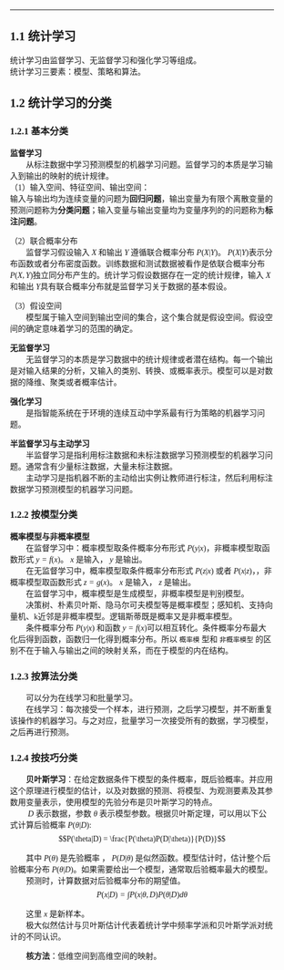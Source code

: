 <div style="padding:20px; font-family:微软雅黑">

<hr>

## 1.1 统计学习
统计学习由监督学习、无监督学习和强化学习等组成。  
统计学习三要素：模型、策略和算法。  

## 1.2 统计学习的分类

### 1.2.1 基本分类
**监督学习**   
&emsp;&emsp;从标注数据中学习预测模型的机器学习问题。监督学习的本质是学习输入到输出的映射的统计规律。  
（1）输入空间、特征空间、输出空间：  
输入与输出均为连续变量的问题为**回归问题**，输出变量为有限个离散变量的预测问题称为**分类问题**；输入变量与输出变量均为变量序列的的问题称为**标注问题**。   

（2）联合概率分布   
&emsp;&emsp;监督学习假设输入 $X$ 和输出 $Y$ 遵循联合概率分布 $P(X|Y)$。 $P(X|Y)$表示分布函数或者分布密度函数。训练数据和测试数据被看作是依联合概率分布 $P(X,Y)$独立同分布产生的。统计学习假设数据存在一定的统计规律，输入 $X$ 和输出 $Y$具有联合概率分布就是监督学习关于数据的基本假设。   

（3）假设空间    
&emsp;&emsp;模型属于输入空间到输出空间的集合，这个集合就是假设空间。假设空间的确定意味着学习的范围的确定。  

**无监督学习**   
&emsp;&emsp;无监督学习的本质是学习数据中的统计规律或者潜在结构。每一个输出是对输入结果的分析，又输入的类别、转换、或概率表示。模型可以是对数据的降维、聚类或者概率估计。  

**强化学习**  
&emsp;&emsp;是指智能系统在于环境的连续互动中学系最有行为策略的机器学习问题。  

**半监督学习与主动学习**  
&emsp;&emsp;半监督学习是指利用标注数据和未标注数据学习预测模型的机器学习问题。通常含有少量标注数据，大量未标注数据。  
&emsp;&emsp;主动学习是指机器不断的主动给出实例让教师进行标注，然后利用标注数据学习预测模型的机器学习问题。  

### 1.2.2 按模型分类
**概率模型与非概率模型**  
&emsp;&emsp;在监督学习中：概率模型取条件概率分布形式 $P(y|x)$，非概率模型取函数形式 $y=f(x)$。 $x$ 是输入， $y$ 是输出。  
&emsp;&emsp;在无监督学习中，概率模型取条件概率分布形式 $P(z|x)$ 或者 $P(x|z)$，，非概率模型取函数形式 $z=g(x)$。 $x$ 是输入， $z$ 是输出。  
&emsp;&emsp;在监督学习中，概率模型是生成模型，非概率模型是判别模型。  
&emsp;&emsp;决策树、朴素贝叶斯、隐马尔可夫模型等是概率模型；感知机、支持向量机、k近邻是非概率模型。逻辑斯蒂既是概率又是非概率模型。  
&emsp;&emsp;条件概率分布 $P(y|x)$ 和函数 $y=f(x)$可以相互转化。条件概率分布最大化后得到函数，函数归一化得到概率分布。所以 `概率模` 型和 `非概率模型` 的区别不在于输入与输出之间的映射关系，而在于模型的内在结构。  

### 1.2.3 按算法分类  
&emsp;&emsp;可以分为在线学习和批量学习。  
&emsp;&emsp;在线学习：每次接受一个样本，进行预测，之后学习模型，并不断重复该操作的机器学习。与之对应，批量学习一次接受所有的数据，学习模型，之后再进行预测。  

### 1.2.4 按技巧分类
&emsp;&emsp;**贝叶斯学习**：在给定数据条件下模型的条件概率，既后验概率。并应用这个原理进行模型的估计，以及对数据的预测、将模型、为观测要素及其参数用变量表示，使用模型的先验分布是贝叶斯学习的特点。  
&emsp;&emsp; $D$ 表示数据，参数 $\theta$ 表示模型参数。根据贝叶斯定理，可以用以下公式计算后验概率 $P(\theta|D)$: $$P(\theta|D) = \frac{P(\theta)P(D|\theta)}{P(D)}$$

&emsp;&emsp;其中 $P(\theta)$ 是先验概率 ， $P(D|\theta)$ 是似然函数。模型估计时，估计整个后验概率分布 $P(\theta|D)$。如果需要给出一个模型，通常取后验概率最大的模型。  
&emsp;&emsp;预测时，计算数据对后验概率分布的期望值。 $$P(x|D) = \int P(x|\theta,D)P(\theta |D) d\theta$$

&emsp;&emsp;这里 $x$ 是新样本。  
&emsp;&emsp;极大似然估计与贝叶斯估计代表着统计学中频率学派和贝叶斯学派对统计的不同认识。  

&emsp;&emsp;**核方法**：低维空间到高维空间的映射。
&emsp;&emsp;
&emsp;&emsp;
&emsp;&emsp;
